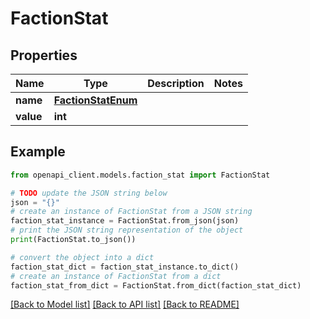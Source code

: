 # FactionStat


## Properties

Name | Type | Description | Notes
------------ | ------------- | ------------- | -------------
**name** | [**FactionStatEnum**](FactionStatEnum.md) |  | 
**value** | **int** |  | 

## Example

```python
from openapi_client.models.faction_stat import FactionStat

# TODO update the JSON string below
json = "{}"
# create an instance of FactionStat from a JSON string
faction_stat_instance = FactionStat.from_json(json)
# print the JSON string representation of the object
print(FactionStat.to_json())

# convert the object into a dict
faction_stat_dict = faction_stat_instance.to_dict()
# create an instance of FactionStat from a dict
faction_stat_from_dict = FactionStat.from_dict(faction_stat_dict)
```
[[Back to Model list]](../README.md#documentation-for-models) [[Back to API list]](../README.md#documentation-for-api-endpoints) [[Back to README]](../README.md)


